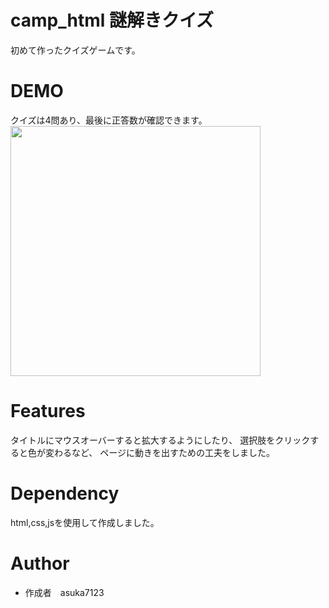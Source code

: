 # camp_html 謎解きクイズ
初めて作ったクイズゲームです。

# DEMO
クイズは4問あり、最後に正答数が確認できます。<br>
<img src="https://user-images.githubusercontent.com/80142146/111019799-eca76780-836d-11eb-878b-c111cf3cd697.png" width="400"><br>

# Features
タイトルにマウスオーバーすると拡大するようにしたり、
選択肢をクリックすると色が変わるなど、
ページに動きを出すための工夫をしました。

# Dependency
html,css,jsを使用して作成しました。
 
# Author 
* 作成者　asuka7123
